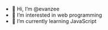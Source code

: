 - 👋 Hi, I’m @evanzee
- 👀 I’m interested in web programming
- 🌱 I’m currently learning JavaScript





<!--- i'm very new to programming --->
